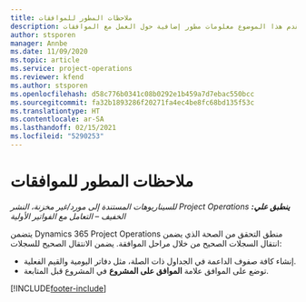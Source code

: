 ```yaml
---
title: ملاحظات المطور للموافقات
description: يقدم هذا الموضوع معلومات مطور إضافية حول العمل مع الموافقات.
author: stsporen
manager: Annbe
ms.date: 11/09/2020
ms.topic: article
ms.service: project-operations
ms.reviewer: kfend
ms.author: stsporen
ms.openlocfilehash: d58c776b0341c08b0292e1b459a7d7ebac550bcc
ms.sourcegitcommit: fa32b1893286f20271fa4ec4be8fc68bd135f53c
ms.translationtype: HT
ms.contentlocale: ar-SA
ms.lasthandoff: 02/15/2021
ms.locfileid: "5290253"
---
```

# <a name="developer-notes-for-approvals"></a>ملاحظات المطور للموافقات

_**ينطبق علي:** ‏‫Project Operations للسيناريوهات المستندة إلى مورد/غير مخزنة‬، ‏‫النشر الخفيف – التعامل مع الفواتير الأولية‬_

يتضمن Dynamics 365 Project Operations منطق التحقق من الصحة الذي يضمن انتقال السجلات الصحيح من خلال مراحل الموافقة. يضمن الانتقال الصحيح للسجلات: 

  - إنشاء كافة صفوف الداعمة في الجداول ذات الصلة، مثل دفاتر اليومية والقيم الفعلية.
  - توضع على الموافق علامة **الموافق على المشروع** في المشروع قبل المتابعة.


[!INCLUDE[footer-include](../includes/footer-banner.md)]